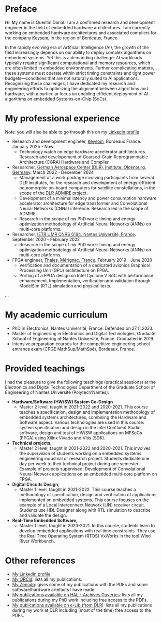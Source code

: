 # Preface
Hi! My name is Quentin Dariol. I am a confirmed research and development engineer in the field of embedded hardware architectures. I am currently working on embedded hardware architectures and associated compilers for the company [Keysom](https://keysom.io/), in the region of Bordeaux, France.

In the rapidly evolving era of Artificial Intelligence (AI), the growth of the field increasingly depends on our ability to deploy complex algorithms on embedded systems. Yet this is a demanding challenge: AI workloads typically require significant computational and memory resources, which are often limited in embedded environments. Further complicating matters, these systems must operate within strict timing constraints and tight power budgets—conditions that are not naturally suited to AI applications. Recognizing these challenges, I have dedicated my research and engineering efforts to optimizing the alignment between algorithms and hardware, with a particular focus on enabling efficient deployment of AI algorithms on embedded Systems-on-Chip (SoCs).

# My professional experience
Note: you will also be able to go through this on my [LinkedIn profile](https://www.linkedin.com/in/quentin-dariol/)

- Research and development engineer, [Keysom](https://keysom.io/), Bordeaux France. January 2025 - Now.
    - Technology watch on edge hardware accelerator architectures. Research and developement of Coarsed-Grain Reprogrammable Architecture (CGRA) Hardware and Compiler.
- Researcher, [German Aerospace Center (DLR), Institute, Oldenburg, Germany](https://www.dlr.de/en/se/about-us/the-institute). March 2022 - December 2024
    - Management of a work package involving participants from several DLR institutes, for the research and development of energy-efficient neuromorphic on-board computers for satellite constellations, in the scope of the [DLR ADMIRE](https://www.dlr.de/en/si/latest/news/admire-kick-off-meeting-in-hannover) project.
    - Development of a minimal latency and power consumption hardware accelerator architecture for edge transformer and Convolutional Neural Networks (CNNs) inference. Research led in the scope of ADMIRE.
    - Research in the scope of my PhD work: timing and energy optimization methodology of Artificial Neural Networks (ANNs) on multi-core platforms.
- Researcher, [IETR UMR CNRS 6164, Nantes Université, France](https://www.ietr.fr/en/presentation). September 2020 - February 2022
    - Research in the scope of my PhD work: timing and energy optimization methodology of Artificial Neural Networks (ANNs) on multi-core platforms.
- FPGA engineer, [Thales, Mérignac, France](https://www.thalesgroup.com/en). February 2019 - June 2020
    - Verification and documentation of a dedicated avionics Graphical Processing Unit (GPU) architecture on FPGA.
    - Porting of a FPGA design on Intel Cyclone V SoC with performance enhancement. Implementation, verification and validation through ModelSim (RTL) simulation and physical tests.

...

# My academic curriculum
- PhD in Electronics, Nantes Université, France. Defended on 27.11.2023.
- Master of Engineering in Electronics and Digital Technologies, Graduate School of Engineering of Nantes Université, France. Graduated in 2019.
- Intensive preparation courses for the competitive engineering school entrance exam (CPGE MathSup/MathSpé), Bordeaux, France.

# Provided teachings
I had the pleasure to give the following teachings (practical sessions) at the Electronics and Digital Technologies Department of the Graduate School of Engineering of Nantes Université (Polytech'Nantes):
- **Hardware/Software (HW/SW) System Co-Design**
    - Master 2 level, taught in 2021-2022 and 2020-2021. This course teaches a specification, design and implementation methodology of embedded systems architectures, combining the Hardware and Software aspect. Various technologies are used in this course: system specification and design in the Intel Confluent Studio software, design and test of HW/SW applications on MPSoCs (FPGA) using Xilinx Vivado and Vitis (SDK).
- **Technical projects**,
    - Master 2 level, taught in 2021-2022 and 2020-2021. This involves the supervision of students working on a embedded systems engineering industrial or research project. Students dedicate one day per week to their technical project during one semester. Example of projects supervised: Development of Convolutional Neural Network applications on an embedded multi-core platform on FPGA.
- **Digital Circuits Design**,
    - Master 1 level, taught in 2021-2022. This course teaches a methodology of specification, design and verification of applications implemented on embedded systems. This course focuses on the example of a Local Interconnect Network (LIN) receiver circuit. Students use HDL Designer along with RTL simulation to describe and validate the design.
- **Real-Time Embedded Software**,
    - Master 1 level, taught in 2020-2021. In this course, students learn to develop embedded applications with real time constraints. They use the Real Time Operating System (RTOS) VxWorks in the tool Wind River Workbench.

 # Other references
 - [My LinkedIn profile](https://www.linkedin.com/in/quentin-dariol/)
 - [My ORCid](https://orcid.org/0000-0002-3284-6882): lists all my publications.
 - [My Zenodo](https://zenodo.org/search?q=metadata.creators.person_or_org.name%3A%22Dariol%2C%20Quentin%22&l=list&p=1&s=10&sort=bestmatch): gives some of my publications with the PDFs and some software/hardware artefacts I have made.
 - [My publications available on HAL - Archives Ouvertes](https://hal.science/search/index?q=quentin+dariol): lists all my publications during my PhD work including free access to the PDFs.
 - [My publications available on e-Lib (from DLR)](https://elib.dlr.de/cgi/search/simple?q=quentin+dariol&screen=Public%3A%3AEPrintSearch&_action_search=Suchen&q_merge=ALL&p_merge=ALL&p=&subjects_merge=ALL&date=&satisfyall=ALL&order=-date%2Fcreators_name%2Ftitle): lists all my publications during my work at DLR including (most of the time) free access to the PDFs.